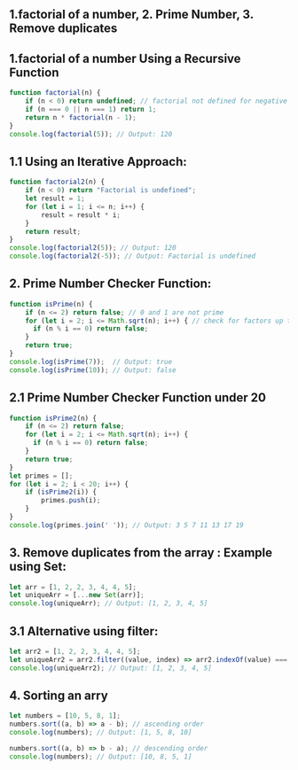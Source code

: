 ## 1.factorial of a number, 2. Prime Number, 3. Remove duplicates

## 1.factorial of a number Using a Recursive Function
```Javascript
function factorial(n) {
    if (n < 0) return undefined; // factorial not defined for negative numbers
    if (n === 0 || n === 1) return 1;
    return n * factorial(n - 1);
}
console.log(factorial(5)); // Output: 120
```

##  1.1 Using an Iterative Approach:
```Javascript
function factorial2(n) {
    if (n < 0) return "Factorial is undefined";
    let result = 1;
    for (let i = 1; i <= n; i++) {
        result = result * i;
    }
    return result;
}
console.log(factorial2(5)); // Output: 120
console.log(factorial2(-5)); // Output: Factorial is undefined
```

## 2. Prime Number Checker Function:
```Javascript
function isPrime(n) {
    if (n <= 2) return false; // 0 and 1 are not prime
    for (let i = 2; i <= Math.sqrt(n); i++) { // check for factors up to square root of n
      if (n % i == 0) return false;
    }
    return true;
}  
console.log(isPrime(7));  // Output: true
console.log(isPrime(10)); // Output: false
```

## 2.1 Prime Number Checker Function under 20
```Javascript
function isPrime2(n) {
    if (n <= 2) return false; 
    for (let i = 2; i <= Math.sqrt(n); i++) { 
      if (n % i == 0) return false;
    }
    return true;
}  
let primes = [];
for (let i = 2; i < 20; i++) {
    if (isPrime2(i)) {
        primes.push(i);
    }
} 
console.log(primes.join(' ')); // Output: 3 5 7 11 13 17 19 
```

## 3. Remove duplicates from the array : Example using Set:
```Javascript
let arr = [1, 2, 2, 3, 4, 4, 5];
let uniqueArr = [...new Set(arr)];
console.log(uniqueArr); // Output: [1, 2, 3, 4, 5]
```

## 3.1 Alternative using filter:
```Javascript
let arr2 = [1, 2, 2, 3, 4, 4, 5];
let uniqueArr2 = arr2.filter((value, index) => arr2.indexOf(value) === index);
console.log(uniqueArr2); // Output: [1, 2, 3, 4, 5]
```

## 4. Sorting an arry
```Javascript
let numbers = [10, 5, 8, 1];
numbers.sort((a, b) => a - b); // ascending order
console.log(numbers); // Output: [1, 5, 8, 10]

numbers.sort((a, b) => b - a); // descending order
console.log(numbers); // Output: [10, 8, 5, 1]
```

